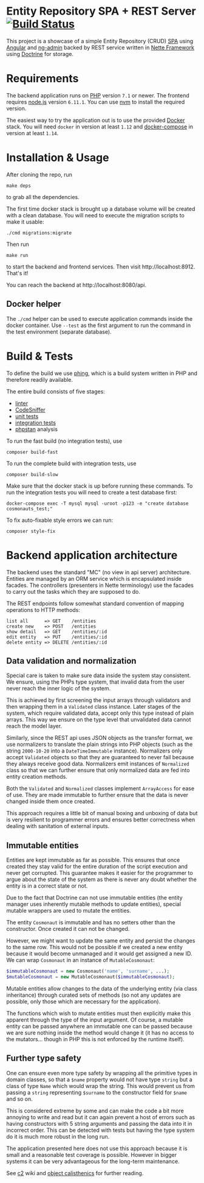 # Entity Repository SPA + REST Server [![Build Status](https://semaphoreci.com/api/v1/fuco/angularnettespa/branches/master/badge.svg)](https://semaphoreci.com/fuco/angularnettespa)

This project is a showcase of a simple Entity Repository (CRUD) [SPA](https://en.wikipedia.org/wiki/Single-page_application) using [Angular](https://angularjs.org/) and [ng-admin](https://github.com/marmelab/ng-admin) backed by REST service written in [Nette Framework](https://nette.org/en/) using [Doctrine](http://www.doctrine-project.org/) for storage.

# Requirements

The backend application runs on [PHP](http://php.net/) version `7.1` or newer.  The frontend requires [node.js](https://nodejs.org/en/) version `6.11.1`.  You can use [nvm](https://github.com/creationix/nvm) to install the required version.

The easiest way to try the application out is to use the provided [Docker](https://www.docker.com/) stack.  You will need `docker` in version at least `1.12` and [docker-compose](https://docs.docker.com/compose/) in version at least `1.14`.

# Installation & Usage

After cloning the repo, run

``` shell
make deps
```

to grab all the dependencies.

The first time docker stack is brought up a database volume will be created with a clean database.  You will need to execute the migration scripts to make it usable:

``` shell
./cmd migrations:migrate
```

Then run

``` shell
make run
```

to start the backend and frontend services.  Then visit http://localhost:8912.  That's it!

You can reach the backend at http://localhost:8080/api.

## Docker helper

The `./cmd` helper can be used to execute application commands inside the docker container.  Use `--test` as the first argument to run the command in the test environment (separate database).

# Build & Tests

To define the build we use [phing](https://www.phing.info/), which is a build system written in PHP and therefore readily available.

The entire build consists of five stages:

- [linter](https://github.com/JakubOnderka/PHP-Parallel-Lint)
- [CodeSniffer](https://github.com/squizlabs/PHP_CodeSniffer)
- [unit tests](https://tester.nette.org/en/)
- [integration tests](https://tester.nette.org/en/)
- [phpstan](https://github.com/phpstan/phpstan) analysis

To run the fast build (no integration tests), use

``` shell
composer build-fast
```

To run the complete build with integration tests, use

``` shell
composer build-slow
```

Make sure that the docker stack is up before running these commands.  To run the integration tests you will need to create a test database first:

``` shell
docker-compose exec -T mysql mysql -uroot -p123 -e "create database cosmonauts_test;"
```

To fix auto-fixable style errors we can run:

``` shell
composer style-fix
```

# Backend application architecture

The backend uses the standard "MC" (no view in api server) architecture.  Entities are managed by an ORM service which is encapsulated inside facades.  The controllers (presenters in Nette terminology) use the facades to carry out the tasks which they are supposed to do.

The REST endpoints follow somewhat standard convention of mapping operations to HTTP methods:

```
list all      => GET    /entities
create new    => POST   /entities
show detail   => GET    /entities/:id
edit entity   => PUT    /entities/:id
delete entity => DELETE /entities/:id
```

## Data validation and normalization

Special care is taken to make sure data inside the system stay consistent.  We ensure, using the PHPs type system, that invalid data from the user never reach the inner logic of the system.

This is achieved by first screening the input arrays through validators and then wrapping them in a `Validated` class instance.  Later stages of the system, which require validated data, accept only this type instead of plain arrays.  This way we ensure on the type level that unvalidated data cannot reach the model layer.

Similarly, since the REST api uses JSON objects as the transfer format, we use normalizers to translate the plain strings into PHP objects (such as the string `2000-10-20` into a `DateTimeImmutable` instance).  Normalizers only accept `Validated` objects so that they are guaranteed to never fail because they always receive good data.  Normalizers emit instances of `Normalized` class so that we can further ensure that only normalized data are fed into entity creation methods.

Both the `Validated` and `Normalized` classes implement `ArrayAccess` for ease of use.  They are made immutable to further ensure that the data is never changed inside them once created.

This approach requires a little bit of manual boxing and unboxing of data but is very resilient to programmer errors and ensures better correctness when dealing with sanitation of external inputs.

## Immutable entities

Entities are kept immutable as far as possible.  This ensures that once created they stay valid for the entire duration of the script execution and never get corrupted.  This guarantee makes it easier for the programmer to argue about the state of the system as there is never any doubt whether the entity is in a correct state or not.

Due to the fact that Doctrine can not use immutable entities (the entity manager uses inherently mutable methods to update entities), special mutable wrappers are used to mutate the entities.

The entity `Cosmonaut` is immutable and has no setters other than the constructor.  Once created it can not be changed.

However, we might want to update the same entity and persist the changes to the same row.  This would not be possible if we created a new entity because it would become unmanaged and it would get assigned a new ID.  We can wrap `Cosmonaut` in an instance of `MutableCosmonaut`:

``` php
$immutableCosmonaut = new Cosmonaut('name', 'surname', ...);
$mutableCosmonaut = new MutableCosmonaut($immutableCosmonaut);
```

Mutable entities allow changes to the data of the underlying entity (via class inheritance) through curated sets of methods (so not any updates are possible, only those which are necessary for the application).

The functions which wish to mutate entities must then explicitly make this apparent through the type of the input argument.  Of course, a mutable entity can be passed anywhere an immutable one can be passed because we are sure nothing inside the method would change it (it has no access to the mutators... though in PHP this is not enforced by the runtime itself).

## Further type safety

One can ensure even more type safety by wrapping all the primitive types in domain classes, so that a `$name` property would not have type `string` but a class of type `Name` which would wrap the string.  This would prevent us from passing a `string` representing `$surname` to the constructor field for `$name` and so on.

This is considered extreme by some and can make the code a bit more annoying to write and read but it can again prevent a host of errors such as having constructors with 5 string arguments and passing the data into it in incorrect order.  This can be detected with tests but having the type system do it is much more robust in the long run.

The application presented here does not use this approach because it is small and a reasonable test coverage is possible.  However in bigger systems it can be very advantageous for the long-term maintenance.

See [c2](http://wiki.c2.com/?PrimitiveObsession) wiki and [object calisthenics](https://medium.com/web-engineering-vox/improving-code-quality-with-object-calisthenics-aa4ad67a61f1) for further reading.
